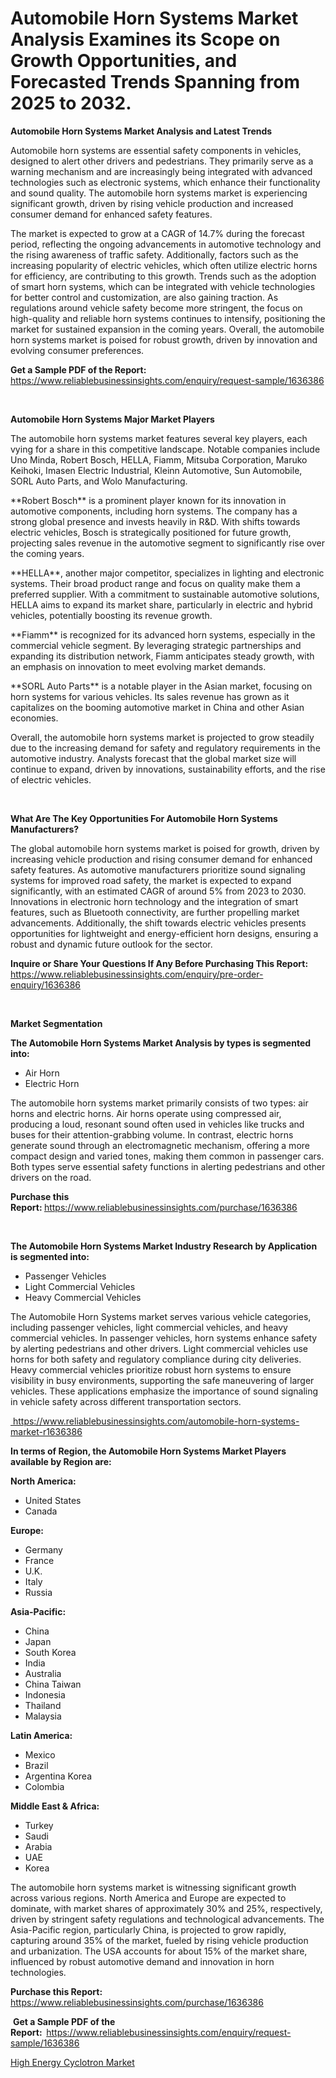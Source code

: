 <p><h1>Automobile Horn Systems Market Analysis Examines its Scope on Growth Opportunities, and Forecasted Trends Spanning from 2025 to 2032.</h1></p><p><strong>Automobile Horn Systems Market Analysis and Latest Trends</strong></p>
<p><p>Automobile horn systems are essential safety components in vehicles, designed to alert other drivers and pedestrians. They primarily serve as a warning mechanism and are increasingly being integrated with advanced technologies such as electronic systems, which enhance their functionality and sound quality. The automobile horn systems market is experiencing significant growth, driven by rising vehicle production and increased consumer demand for enhanced safety features.</p><p>The market is expected to grow at a CAGR of 14.7% during the forecast period, reflecting the ongoing advancements in automotive technology and the rising awareness of traffic safety. Additionally, factors such as the increasing popularity of electric vehicles, which often utilize electric horns for efficiency, are contributing to this growth. Trends such as the adoption of smart horn systems, which can be integrated with vehicle technologies for better control and customization, are also gaining traction. As regulations around vehicle safety become more stringent, the focus on high-quality and reliable horn systems continues to intensify, positioning the market for sustained expansion in the coming years. Overall, the automobile horn systems market is poised for robust growth, driven by innovation and evolving consumer preferences.</p></p>
<p><strong>Get a Sample PDF of the Report:&nbsp;</strong> <a href="https://www.reliablebusinessinsights.com/enquiry/request-sample/1636386?utm_campaign=2255&utm_medium=2&utm_source=Github&utm_content=ia&utm_term=23032025&utm_id=automobile-horn-systems">https://www.reliablebusinessinsights.com/enquiry/request-sample/1636386</a></p>
<p>&nbsp;</p>
<p><strong>Automobile Horn Systems Major Market Players</strong></p>
<p><p>The automobile horn systems market features several key players, each vying for a share in this competitive landscape. Notable companies include Uno Minda, Robert Bosch, HELLA, Fiamm, Mitsuba Corporation, Maruko Keihoki, Imasen Electric Industrial, Kleinn Automotive, Sun Automobile, SORL Auto Parts, and Wolo Manufacturing.</p><p>**Robert Bosch** is a prominent player known for its innovation in automotive components, including horn systems. The company has a strong global presence and invests heavily in R&D. With shifts towards electric vehicles, Bosch is strategically positioned for future growth, projecting sales revenue in the automotive segment to significantly rise over the coming years.</p><p>**HELLA**, another major competitor, specializes in lighting and electronic systems. Their broad product range and focus on quality make them a preferred supplier. With a commitment to sustainable automotive solutions, HELLA aims to expand its market share, particularly in electric and hybrid vehicles, potentially boosting its revenue growth.</p><p>**Fiamm** is recognized for its advanced horn systems, especially in the commercial vehicle segment. By leveraging strategic partnerships and expanding its distribution network, Fiamm anticipates steady growth, with an emphasis on innovation to meet evolving market demands. </p><p>**SORL Auto Parts** is a notable player in the Asian market, focusing on horn systems for various vehicles. Its sales revenue has grown as it capitalizes on the booming automotive market in China and other Asian economies.</p><p>Overall, the automobile horn systems market is projected to grow steadily due to the increasing demand for safety and regulatory requirements in the automotive industry. Analysts forecast that the global market size will continue to expand, driven by innovations, sustainability efforts, and the rise of electric vehicles.</p></p>
<p>&nbsp;</p>
<p><strong>What Are The Key Opportunities For Automobile Horn Systems Manufacturers?</strong></p>
<p><p>The global automobile horn systems market is poised for growth, driven by increasing vehicle production and rising consumer demand for enhanced safety features. As automotive manufacturers prioritize sound signaling systems for improved road safety, the market is expected to expand significantly, with an estimated CAGR of around 5% from 2023 to 2030. Innovations in electronic horn technology and the integration of smart features, such as Bluetooth connectivity, are further propelling market advancements. Additionally, the shift towards electric vehicles presents opportunities for lightweight and energy-efficient horn designs, ensuring a robust and dynamic future outlook for the sector.</p></p>
<p><strong>Inquire or Share Your Questions If Any Before Purchasing This Report:</strong> <a href="https://www.reliablebusinessinsights.com/enquiry/pre-order-enquiry/1636386?utm_campaign=2255&utm_medium=2&utm_source=Github&utm_content=ia&utm_term=23032025&utm_id=automobile-horn-systems">https://www.reliablebusinessinsights.com/enquiry/pre-order-enquiry/1636386</a></p>
<p>&nbsp;</p>
<p><strong>Market Segmentation</strong></p>
<p><strong>The Automobile Horn Systems Market Analysis by types is segmented into:</strong></p>
<p><ul><li>Air Horn</li><li>Electric Horn</li></ul></p>
<p><p>The automobile horn systems market primarily consists of two types: air horns and electric horns. Air horns operate using compressed air, producing a loud, resonant sound often used in vehicles like trucks and buses for their attention-grabbing volume. In contrast, electric horns generate sound through an electromagnetic mechanism, offering a more compact design and varied tones, making them common in passenger cars. Both types serve essential safety functions in alerting pedestrians and other drivers on the road.</p></p>
<p><strong>Purchase this Report:&nbsp;</strong><a href="https://www.reliablebusinessinsights.com/purchase/1636386?utm_campaign=2255&utm_medium=2&utm_source=Github&utm_content=ia&utm_term=23032025&utm_id=automobile-horn-systems">https://www.reliablebusinessinsights.com/purchase/1636386</a></p>
<p>&nbsp;</p>
<p><strong>The Automobile Horn Systems Market Industry Research by Application is segmented into:</strong></p>
<p><ul><li>Passenger Vehicles</li><li>Light Commercial Vehicles</li><li>Heavy Commercial Vehicles</li></ul></p>
<p><p>The Automobile Horn Systems market serves various vehicle categories, including passenger vehicles, light commercial vehicles, and heavy commercial vehicles. In passenger vehicles, horn systems enhance safety by alerting pedestrians and other drivers. Light commercial vehicles use horns for both safety and regulatory compliance during city deliveries. Heavy commercial vehicles prioritize robust horn systems to ensure visibility in busy environments, supporting the safe maneuvering of larger vehicles. These applications emphasize the importance of sound signaling in vehicle safety across different transportation sectors.</p></p>
<p><a href="https://www.reliablebusinessinsights.com/automobile-horn-systems-market-r1636386?utm_campaign=2255&utm_medium=2&utm_source=Github&utm_content=ia&utm_term=23032025&utm_id=automobile-horn-systems">&nbsp;https://www.reliablebusinessinsights.com/automobile-horn-systems-market-r1636386</a></p>
<p><strong>In terms of Region, the Automobile Horn Systems Market Players available by Region are:</strong></p>
<p>
    <p> <strong> North America: </strong>
        <ul>
            <li>United States</li>
            <li>Canada</li>
        </ul>
        </p> 
    <p> <strong> Europe: </strong>
        <ul>
            <li>Germany</li>
            <li>France</li>
            <li>U.K.</li>
            <li>Italy</li>
            <li>Russia</li>
        </ul>
        </p> 
    <p> <strong> Asia-Pacific: </strong>
        <ul>
            <li>China</li>
            <li>Japan</li>
            <li>South Korea</li>
            <li>India</li>
            <li>Australia</li>
            <li>China Taiwan</li>
            <li>Indonesia</li>
            <li>Thailand</li>
            <li>Malaysia</li>
        </ul>
        </p> 
    <p> <strong> Latin America: </strong>
        <ul>
            <li>Mexico</li>
            <li>Brazil</li>
            <li>Argentina Korea</li>
            <li>Colombia</li>
        </ul>
        </p> 
    <p> <strong> Middle East & Africa: </strong>
        <ul>
            <li>Turkey</li>
            <li>Saudi</li>
            <li>Arabia</li>
            <li>UAE</li>
            <li>Korea</li>
        </ul>
    </p>
    </p>
<p><p>The automobile horn systems market is witnessing significant growth across various regions. North America and Europe are expected to dominate, with market shares of approximately 30% and 25%, respectively, driven by stringent safety regulations and technological advancements. The Asia-Pacific region, particularly China, is projected to grow rapidly, capturing around 35% of the market, fueled by rising vehicle production and urbanization. The USA accounts for about 15% of the market share, influenced by robust automotive demand and innovation in horn technologies.</p></p>
<p><strong>Purchase this Report: </strong><a href="https://www.reliablebusinessinsights.com/purchase/1636386?utm_campaign=2255&utm_medium=2&utm_source=Github&utm_content=ia&utm_term=23032025&utm_id=automobile-horn-systems">https://www.reliablebusinessinsights.com/purchase/1636386</a></p>
<p>&nbsp;<strong>Get a Sample PDF of the Report:&nbsp;&nbsp;</strong><a href="https://www.reliablebusinessinsights.com/enquiry/request-sample/1636386?utm_campaign=2255&utm_medium=2&utm_source=Github&utm_content=ia&utm_term=23032025&utm_id=automobile-horn-systems">https://www.reliablebusinessinsights.com/enquiry/request-sample/1636386</a></p>
<p><strong></strong></p>
<p><p><a href="https://github.com/sca704osol/Market-Research-Report-List-1/blob/main/high-energy-cyclotron-market.md?utm_campaign=2255&utm_medium=2&utm_source=Github&utm_content=ia&utm_term=23032025&utm_id=automobile-horn-systems">High Energy Cyclotron Market</a></p></p>
